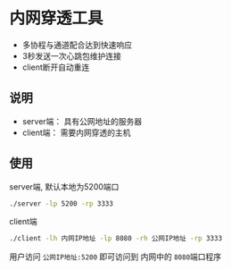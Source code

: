 # 内网穿透工具

- 多协程与通道配合达到快速响应
- 3秒发送一次心跳包维护连接
- client断开自动重连

## 说明
- server端： 具有公网地址的服务器
- client端： 需要内网穿透的主机

## 使用

server端, 默认本地为5200端口
```bash
./server -lp 5200 -rp 3333
```

client端
```bash
./client -lh 内网IP地址 -lp 8080 -rh 公网IP地址 -rp 3333
```

用户访问 `公网IP地址:5200` 即可访问到 内网中的 `8080`端口程序
